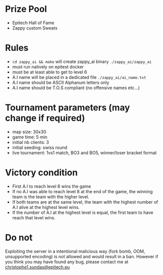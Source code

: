 # Prize Pool
- Epitech Hall of Fame
- Zappy custom Sweats

# Rules
- `cd zappy_ai && make` will create zappy_ai binary `./zappy_ai/zappy_ai`
- must run natively on epitest docker
- must be at least able to get to level 6
- A.I name will be placed in a dedicated file `./zappy_ai/ai_name.txt`
- A.I name should be ASCII Alphanum letters only
- A.I name should be T.O.S compliant (no offensive names etc...)

# Tournament parameters (may change if required)
- map size: 30x30
- game time: 5 min
- initial nb clients: 3
- initial seeding: swiss round
- live tournament: 1vs1 match, BO3 and BO5, winner/loser bracket format


# Victory condition
- First A.I to reach level 8 wins the game
- If no A.I was able to reach level 8 at the end of the game, the winning team is the team
with the higher level.
- If both teams are at the same level, the team with the highest number of A.I alive at the highest level wins.
- If the number of A.I at the highest level is equal, the first team to have reach that level wins.

# Do not
Exploiting the server in a intentional malicious way (fork bomb, OOM, unsupported encoding) is not allowed and would result in a ban.
However if you think you may have found any bug, please contact me at <christophe1.sundas@epitech.eu>

